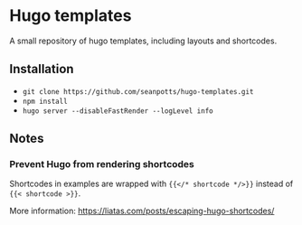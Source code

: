 # Hugo templates

A small repository of hugo templates, including layouts and shortcodes.

## Installation

* `git clone https://github.com/seanpotts/hugo-templates.git`
* `npm install`
* `hugo server --disableFastRender --logLevel info`

## Notes

### Prevent Hugo from rendering shortcodes

Shortcodes in examples are wrapped with `{{</* shortcode */>}}` instead of `{{< shortcode >}}`.

More information: https://liatas.com/posts/escaping-hugo-shortcodes/